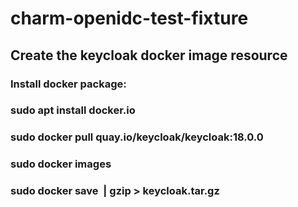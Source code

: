 # charm-openidc-test-fixture

## Create the keycloak docker image resource

### Install docker package:

### sudo apt install docker.io
### sudo docker pull quay.io/keycloak/keycloak:18.0.0

### sudo docker images
### sudo docker save <img id> | gzip > keycloak.tar.gz


 

